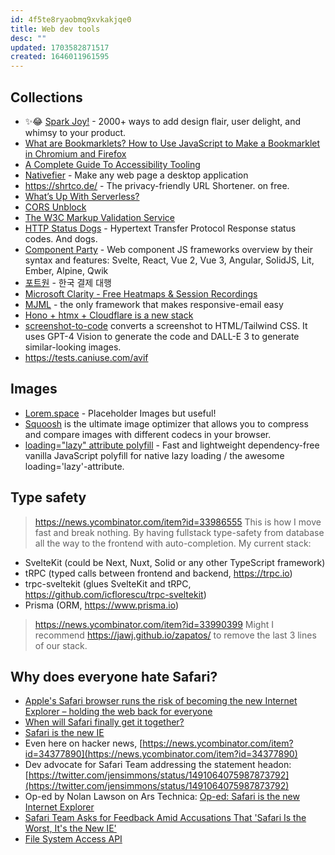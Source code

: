 ```yaml
---
id: 4f5te8ryaobmq9xvkakjqe0
title: Web dev tools
desc: ""
updated: 1703582871517
created: 1646011961595
---
```


## Collections

- ✨😂 [Spark Joy!](https://github.com/sw-yx/spark-joy) - 2000+ ways to add design flair, user delight, and whimsy to your product.
- [What are Bookmarklets? How to Use JavaScript to Make a Bookmarklet in Chromium and Firefox](https://www.freecodecamp.org/news/what-are-bookmarklets/)
- [A Complete Guide To Accessibility Tooling](https://www.smashingmagazine.com/2021/06/complete-guide-accessibility-tooling/)
- [Nativefier](https://github.com/nativefier/nativefier) - Make any web page a desktop application
- https://shrtco.de/ - The privacy-friendly URL Shortener. on free.
- [What’s Up With Serverless?](https://medium.com/javascript-scene/whats-up-with-serverless-1b9bfa80f21f)
- [CORS Unblock](https://chrome.google.com/webstore/detail/cors-unblock/lfhmikememgdcahcdlaciloancbhjino/)
- [The W3C Markup Validation Service](https://validator.w3.org/)
- [HTTP Status Dogs](https://httpstatusdogs.com/) - Hypertext Transfer Protocol Response status codes. And dogs.
- [Component Party](https://component-party.dev/) - Web component JS frameworks overview by their syntax and features: Svelte, React, Vue 2, Vue 3, Angular, SolidJS, Lit, Ember, Alpine, Qwik
- [포트원](https://portone.io/korea/ko) - 한국 결제 대행
- [Microsoft Clarity - Free Heatmaps & Session Recordings](https://clarity.microsoft.com/)
- [MJML](https://github.com/mjmlio/mjml) - the only framework that makes responsive-email easy
- [Hono + htmx + Cloudflare is a new stack](https://blog.yusu.ke/hono-htmx-cloudflare/)
- [screenshot-to-code](https://github.com/abi/screenshot-to-code) converts a screenshot to HTML/Tailwind CSS. It uses GPT-4 Vision to generate the code and DALL-E 3 to generate similar-looking images.
- https://tests.caniuse.com/avif

## Images

- [Lorem.space](https://github.com/manasky/lorem.space) - Placeholder Images but useful!
- [Squoosh](https://squoosh.app/) is the ultimate image optimizer that allows you to compress and compare images with different codecs in your browser.
- [loading="lazy" attribute polyfill](https://github.com/mfranzke/loading-attribute-polyfill) - Fast and lightweight dependency-free vanilla JavaScript polyfill for native lazy loading / the awesome loading='lazy'-attribute.

## Type safety

> https://news.ycombinator.com/item?id=33986555
> This is how I move fast and break nothing. By having fullstack type-safety from database all the way to the frontend with auto-completion. My current stack:

- SvelteKit (could be Next, Nuxt, Solid or any other TypeScript framework)
- tRPC (typed calls between frontend and backend, https://trpc.io)
- trpc-sveltekit (glues SvelteKit and tRPC, https://github.com/icflorescu/trpc-sveltekit)
- Prisma (ORM, https://www.prisma.io)

> https://news.ycombinator.com/item?id=33990399
> Might I recommend https://jawj.github.io/zapatos/ to remove the last 3 lines of our stack.

## Why does everyone hate Safari?

- [Apple's Safari browser runs the risk of becoming the new Internet Explorer – holding the web back for everyone](https://www.theregister.com/2021/10/22/safari_risks_becoming_the_new_ie/)
- [When will Safari finally get it together?](https://blog.logrocket.com/when-will-safari-finally-get-it-together/)
- [Safari is the new IE](https://nolanlawson.com/2015/06/30/safari-is-the-new-ie/)
- Even here on hacker news, [https://news.ycombinator.com/item?id=34377890](https://news.ycombinator.com/item?id=34377890)
- Dev advocate for Safari Team addressing the statement headon: [https://twitter.com/jensimmons/status/1491064075987873792](https://twitter.com/jensimmons/status/1491064075987873792)
- Op-ed by Nolan Lawson on Ars Technica: [Op-ed: Safari is the new Internet Explorer](https://arstechnica.com/information-technology/2015/06/op-ed-safari-is-the-new-internet-explorer/)
- [Safari Team Asks for Feedback Amid Accusations That 'Safari Is the Worst, It's the New IE'](https://www.macrumors.com/2022/02/09/safari-team-asks-for-feedback-amid-accusations/)
- [File System Access API](https://caniuse.com/native-filesystem-api)
